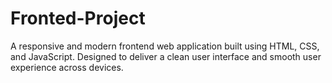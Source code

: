 # Fronted-Project
A responsive and modern frontend web application built using HTML, CSS, and JavaScript. Designed to deliver a clean user interface and smooth user experience across devices.
